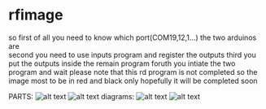 # rfimage
so first of all you need to know which port(COM19,12,1...) the two arduinos are  
second you need to use inputs program and register the outputs 
third you put the outputs inside the remain program 
foruth you intiate the two program and wait 
please note that this rd program is not completed so the image  most  to be in red and black only 
hopefully it will be completed soon

PARTS:
![alt text](	https://i2.wp.com/randomnerdtutorials.com/wp-conte….jpg?resize=450%2C251&quality=100&strip=all&ssl=1)
![alt text](	https://upload.wikimedia.org/wikipedia/commons/thu…8/Arduino_Uno_-_R3.jpg/220px-Arduino_Uno_-_R3.jpg)
diagrams:
![alt text](https://image.easyeda.com/histories/3776cb8febd6469da5b45cc5eed88024.png)
![alt text](https://image.easyeda.com/histories/885e0c738c784176809d896cba4d4ae5.png)


